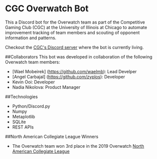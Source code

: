 # CGC Overwatch Bot 
This a Discord bot for the Overwatch team as part of the Competitive Gaming Club (CGC) at the University of Illinois at Chicago to automate improvement tracking of team members and scouting of opponent information and patterns.

Checkout the [CGC's Discord server](https://discord.gg/cgcuic) where the bot is currently living.

##Collaborators
This bot was developed in collaboration of the following Overwatch team members:
- [Wael Mobeirek] (https://github.com/waelmb): Lead Develper
- [Angel Carbajal] (https://github.com/zyplos): Developer
- Kevin Ooi: Developer
- Nadia Nikolova: Product Manager

##Technologies
- Python/Discord.py
- Numpy
- Metaplotlib
- SQLite
- REST APIs

##North American Collegiate League Winners
- The Overwatch team won 3rd place in the 2019 Overwatch [North American Collegiate League](https://www.playnacl.com/)




